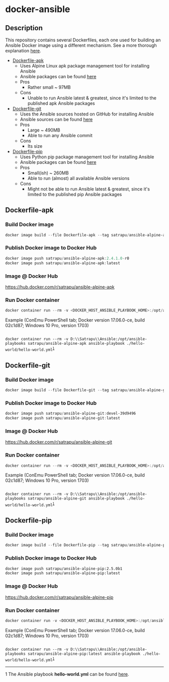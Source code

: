 # docker-ansible

## Description

This repository contains several Dockerfiles, each one used for building an Ansible Docker image using a different mechanism.
See a more thorough explanation [here](http://crossprogramming.com/2018/02/15/running-ansible-on-windows.html).

* [Dockerfile-apk](./Dockerfile-apk)
  * Uses Alpine Linux apk package management tool for installing Ansible
  * Ansible packages can be found [here](https://pkgs.alpinelinux.org/packages?name=ansible&branch=v3.6)
  * Pros
    * Rather small ~ 97MB
  * Cons
    * Unable to run Ansible latest & greatest, since it's limited to the published apk Ansible packages
* [Dockerfile-git](./Dockerfile-git)
    * Uses the Ansible sources hosted on GitHub for installing Ansible
    * Ansible sources can be found [here](https://github.com/ansible/ansible)
    * Pros
      * Large ~ 490MB
      * Able to run any Ansible commit
    * Cons
      * Its size
* [Dockerfile-pip](./Dockerfile-pip)
    * Uses Python pip package management tool for installing Ansible
    * Ansible packages can be found [here](https://pypi.python.org/pypi/ansible)
    * Pros
      * Small(ish) ~ 260MB
      * Able to run (almost) all available Ansible versions
    * Cons
      * Might not be able to run Ansible latest & greatest, since it's limited to the published pip Ansible packages

## Dockerfile-apk

### Build Docker image

````powershell
docker image build --file Dockerfile-apk --tag satrapu/ansible-alpine-apk:2.4.1.0-r0 --tag satrapu/ansible-alpine-apk:latest .
````

### Publish Docker image to Docker Hub

````powershell
docker image push satrapu/ansible-alpine-apk:2.4.1.0-r0
docker image push satrapu/ansible-alpine-apk:latest
````

### Image @ Docker Hub
https://hub.docker.com/r/satrapu/ansible-alpine-apk

### Run Docker container

````powershell
docker container run --rm -v <DOCKER_HOST_ANSIBLE_PLAYBOOK_HOME>:/opt/ansible-playbooks satrapu/ansible-alpine-apk:latest ansible-playbook <ANSIBLE_PLAYBOOK>
````

Example (ConEmu PowerShell tab; Docker version 17.06.0-ce, build 02c1d87; Windows 10 Pro, version 1703)

<code lang="powershell">
docker container run --rm -v D:\\Satrapu\\Ansible:/opt/ansible-playbooks satrapu/ansible-alpine-apk ansible-playbook ./hello-world/hello-world.yml<sup><a href="#hello-world-yml">1</a><sup>
</code>

## Dockerfile-git

### Build Docker image

````powershell
docker image build --file Dockerfile-git --tag satrapu/ansible-alpine-git:devel-39d9496 --tag satrapu/ansible-alpine-git:latest --build-arg ANSIBLE_GIT_CHECKOUT_ARGS=39d9496 .
````

### Publish Docker image to Docker Hub

````powershell
docker image push satrapu/ansible-alpine-git:devel-39d9496
docker image push satrapu/ansible-alpine-git:latest
````

### Image @ Docker Hub
https://hub.docker.com/r/satrapu/ansible-alpine-git

### Run Docker container

````powershell
docker container run --rm -v <DOCKER_HOST_ANSIBLE_PLAYBOOK_HOME>:/opt/ansible-playbooks satrapu/ansible-alpine-git:latest ansible-playbook <ANSIBLE_PLAYBOOK>
````

Example (ConEmu PowerShell tab; Docker version 17.06.0-ce, build 02c1d87; Windows 10 Pro, version 1703)

<code lang="powershell">
docker container run --rm -v D:\\Satrapu\\Ansible:/opt/ansible-playbooks satrapu/ansible-alpine-git ansible-playbook ./hello-world/hello-world.yml<sup><a href="#hello-world-yml">1</a><sup>
</code>

## Dockerfile-pip

### Build Docker image

````powershell
docker image build --file Dockerfile-pip --tag satrapu/ansible-alpine-pip:2.5.0b1 --tag satrapu/ansible-alpine-pip:latest .
````

### Publish Docker image to Docker Hub

````bash
docker image push satrapu/ansible-alpine-pip:2.5.0b1
docker image push satrapu/ansible-alpine-pip:latest
````

### Image @ Docker Hub
https://hub.docker.com/r/satrapu/ansible-alpine-pip

### Run Docker container

````powershell
docker container run -v <DOCKER_HOST_ANSIBLE_PLAYBOOK_HOME>:/opt/ansible-playbooks satrapu/ansible-alpine-pip:latest ansible-playbook <ANSIBLE_PLAYBOOK>
````

Example (ConEmu PowerShell tab; Docker version 17.06.0-ce, build 02c1d87; Windows 10 Pro, version 1703)

<code lang="powershell">
docker container run --rm -v D:\\Satrapu\\Ansible:/opt/ansible-playbooks satrapu/ansible-alpine-pip:latest ansible-playbook ./hello-world/hello-world.yml<sup><a href="#hello-world-yml">1</a><sup>
</code>

---
<a name="hello-world-yml">1</a> The Ansible playbook **hello-world.yml** can be found [here](https://gist.github.com/satrapu/31b1a03f321990f8d9ae067372a8b456).
